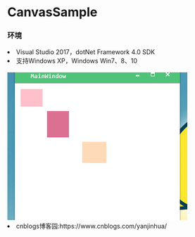 # CanvasSample

<h3>环境</h3>

<li>Visual Studio 2017，dotNet Framework 4.0 SDK</li>
<li>支持Windows XP，Windows Win7、8、10</li>
<br/>
<img src="/Image/GIF.gif"/>
<li>cnblogs博客园:https://www.cnblogs.com/yanjinhua/</li>

